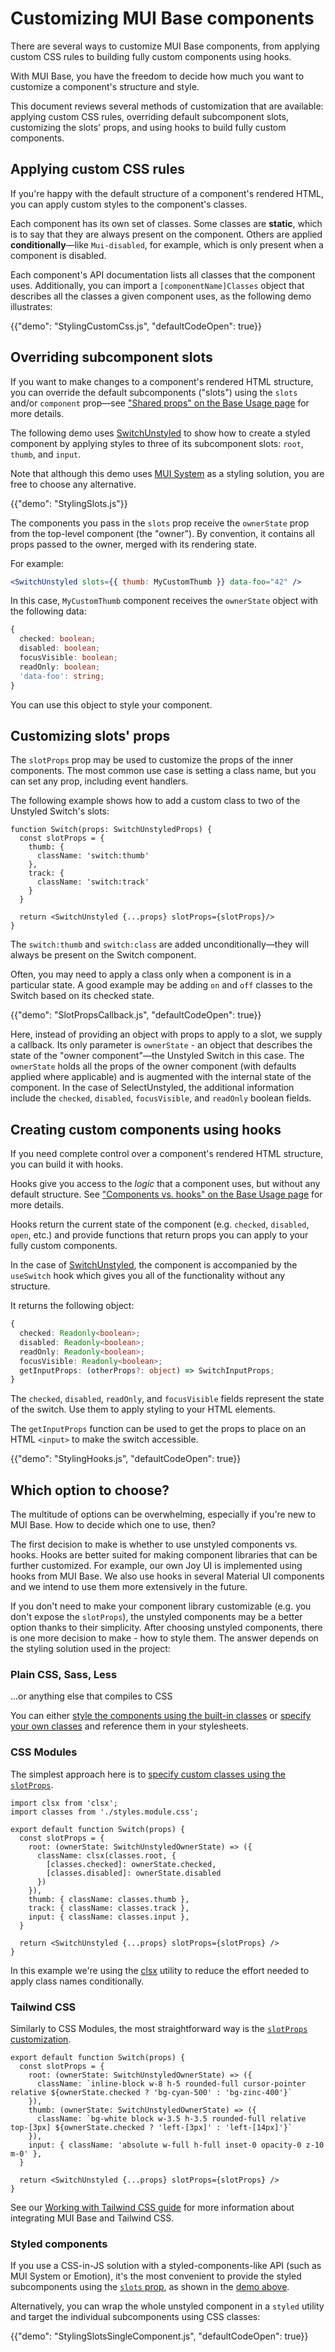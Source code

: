 # Customizing MUI Base components

<p class="description">There are several ways to customize MUI Base components, from applying custom CSS rules to building fully custom components using hooks.</p>

With MUI Base, you have the freedom to decide how much you want to customize a component's structure and style.

This document reviews several methods of customization that are available: applying custom CSS rules, overriding default subcomponent slots, customizing the slots' props, and using hooks to build fully custom components.

## Applying custom CSS rules

If you're happy with the default structure of a component's rendered HTML, you can apply custom styles to the component's classes.

Each component has its own set of classes.
Some classes are **static**, which is to say that they are always present on the component.
Others are applied **conditionally**—like `Mui-disabled`, for example, which is only present when a component is disabled.

Each component's API documentation lists all classes that the component uses.
Additionally, you can import a `[componentName]Classes` object that describes all the classes a given component uses, as the following demo illustrates:

{{"demo": "StylingCustomCss.js", "defaultCodeOpen": true}}

## Overriding subcomponent slots

If you want to make changes to a component's rendered HTML structure, you can override the default subcomponents ("slots") using the `slots` and/or `component` prop—see ["Shared props" on the Base Usage page](/base/getting-started/usage/#shared-props) for more details.

The following demo uses [SwitchUnstyled](/base/react-switch/) to show how to create a styled component by applying styles to three of its subcomponent slots: `root`, `thumb`, and `input`.

Note that although this demo uses [MUI System](/system/styled/) as a styling solution, you are free to choose any alternative.

{{"demo": "StylingSlots.js"}}

The components you pass in the `slots` prop receive the `ownerState` prop from the top-level component (the "owner").
By convention, it contains all props passed to the owner, merged with its rendering state.

For example:

```jsx
<SwitchUnstyled slots={{ thumb: MyCustomThumb }} data-foo="42" />
```

In this case, `MyCustomThumb` component receives the `ownerState` object with the following data:

```ts
{
  checked: boolean;
  disabled: boolean;
  focusVisible: boolean;
  readOnly: boolean;
  'data-foo': string;
}
```

You can use this object to style your component.

## Customizing slots' props

The `slotProps` prop may be used to customize the props of the inner components.
The most common use case is setting a class name, but you can set any prop, including event handlers.

The following example shows how to add a custom class to two of the Unstyled Switch's slots:

```tsx
function Switch(props: SwitchUnstyledProps) {
  const slotProps = {
    thumb: {
      className: 'switch:thumb'
    },
    track: {
      className: 'switch:track'
    }
  }

  return <SwitchUnstyled {...props} slotProps={slotProps}/>
}
```

The `switch:thumb` and `switch:class` are added unconditionally—they will always be present on the Switch component.

Often, you may need to apply a class only when a component is in a particular state.
A good example may be adding `on` and `off` classes to the Switch based on its checked state.

{{"demo": "SlotPropsCallback.js", "defaultCodeOpen": true}}

Here, instead of providing an object with props to apply to a slot, we supply a callback.
Its only parameter is `ownerState` - an object that describes the state of the "owner component"—the Unstyled Switch in this case.
The `ownerState` holds all the props of the owner component (with defaults applied where applicable) and is augmented with the internal state of the component.
In the case of SelectUnstyled, the additional information include the `checked`, `disabled`, `focusVisible`, and `readOnly` boolean fields.

## Creating custom components using hooks

If you need complete control over a component's rendered HTML structure, you can build it with hooks.

Hooks give you access to the _logic_ that a component uses, but without any default structure.
See ["Components vs. hooks" on the Base Usage page](/base/getting-started/usage/#components-vs-hooks) for more details.

Hooks return the current state of the component (e.g. `checked`, `disabled`, `open`, etc.) and provide functions that return props you can apply to your fully custom components.

In the case of [SwitchUnstyled](/base/react-switch/), the component is accompanied by the `useSwitch` hook which gives you all of the functionality without any structure.

It returns the following object:

```ts
{
  checked: Readonly<boolean>;
  disabled: Readonly<boolean>;
  readOnly: Readonly<boolean>;
  focusVisible: Readonly<boolean>;
  getInputProps: (otherProps?: object) => SwitchInputProps;
}
```

The `checked`, `disabled`, `readOnly`, and `focusVisible` fields represent the state of the switch.
Use them to apply styling to your HTML elements.

The `getInputProps` function can be used to get the props to place on an HTML `<input>` to make the switch accessible.

{{"demo": "StylingHooks.js", "defaultCodeOpen": true}}

## Which option to choose?

The multitude of options can be overwhelming, especially if you're new to MUI Base.
How to decide which one to use, then?

The first decision to make is whether to use unstyled components vs. hooks.
Hooks are better suited for making component libraries that can be further customized.
For example, our own Joy UI is implemented using hooks from MUI Base.
We also use hooks in several Material UI components and we intend to use them more extensively in the future.

If you don't need to make your component library customizable (e.g. you don't expose the `slotProps`), the unstyled components may be a better option thanks to their simplicity.
After choosing unstyled components, there is one more decision to make - how to style them.
The answer depends on the styling solution used in the project:

### Plain CSS, Sass, Less

...or anything else that compiles to CSS

You can either [style the components using the built-in classes](#applying-custom-css-rules) or [specify your own classes](#customizing-slots-props) and reference them in your stylesheets.

### CSS Modules

The simplest approach here is to [specify custom classes using the `slotProps`](#customizing-slots-props).

```tsx
import clsx from 'clsx';
import classes from './styles.module.css';

export default function Switch(props) {
  const slotProps = {
    root: (ownerState: SwitchUnstyledOwnerState) => ({
      className: clsx(classes.root, {
        [classes.checked]: ownerState.checked,
        [classes.disabled]: ownerState.disabled
      })
    }),
    thumb: { className: classes.thumb },
    track: { className: classes.track },
    input: { className: classes.input },
  }

  return <SwitchUnstyled {...props} slotProps={slotProps} />
}
```

In this example we're using the [clsx](https://www.npmjs.com/package/clsx) utility to reduce the effort needed to apply class names conditionally.

### Tailwind CSS

Similarly to CSS Modules, the most straightforward way is the [`slotProps` customization](#customizing-slots-props).

```tsx
export default function Switch(props) {
  const slotProps = {
    root: (ownerState: SwitchUnstyledOwnerState) => ({
      className: `inline-block w-8 h-5 rounded-full cursor-pointer relative ${ownerState.checked ? 'bg-cyan-500' : 'bg-zinc-400'}`
    }),
    thumb: (ownerState: SwitchUnstyledOwnerState) => ({
      className: `bg-white block w-3.5 h-3.5 rounded-full relative top-[3px] ${ownerState.checked ? 'left-[3px]' : 'left-[14px]'}`
    }),
    input: { className: 'absolute w-full h-full inset-0 opacity-0 z-10 m-0' },
  }

  return <SwitchUnstyled {...props} slotProps={slotProps} />
}
```

See our [Working with Tailwind CSS guide](/base/guides/working-with-tailwind-css/) for more information about integrating MUI Base and Tailwind CSS.

### Styled components

If you use a CSS-in-JS solution with a styled-components-like API (such as MUI System or Emotion), it's the most convenient to provide the styled subcomponents using the [`slots` prop](#overriding-subcomponent-slots), as shown in the [demo above](#overriding-subcomponent-slots).

Alternatively, you can wrap the whole unstyled component in a `styled` utility and target the individual subcomponents using CSS classes:

{{"demo": "StylingSlotsSingleComponent.js", "defaultCodeOpen": true}}
